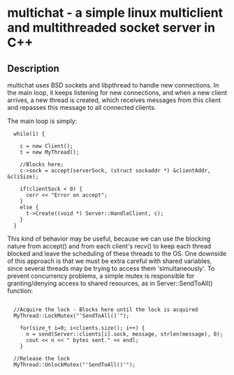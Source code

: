 multichat - a simple linux multiclient and multithreaded socket server in C++
=============================================================================

Description
-----------

multichat uses BSD sockets and libpthread to handle new connections. In the main loop, it keeps listening
for new connections, and when a new client arrives, a new thread is created, which receives messages from
this client and repasses this message to all connected clients. 

The main loop is simply:

```
  while(1) {

    c = new Client();
    t = new MyThread();

    //Blocks here;
    c->sock = accept(serverSock, (struct sockaddr *) &clientAddr, &cliSize);

    if(clientSock < 0) {
      cerr << "Error on accept";
    }
    else {
      t->Create((void *) Server::HandleClient, c);
    }
  }
```

This kind of behavior may be useful, because we can use the blocking nature from accept() and from each
client's recv() to keep each thread blocked and leave the scheduling of these threads to the OS.
One downside of this approach is that we must be extra careful with shared variables, since several threads
may be trying to access them 'simultaneously'. To prevent concurrency problems, a simple mutex is responsible
for granting/denying access to shared resources, as in Server::SendToAll() function:

```

  //Acquire the lock - Blocks here until the lock is acquired
  MyThread::LockMutex("'SendToAll()'");

    for(size_t i=0; i<clients.size(); i++) {
      n = send(Server::clients[i].sock, message, strlen(message), 0);
      cout << n << " bytes sent." << endl;
    }
   
  //Release the lock
  MyThread::UnlockMutex("'SendToAll()'");
```
